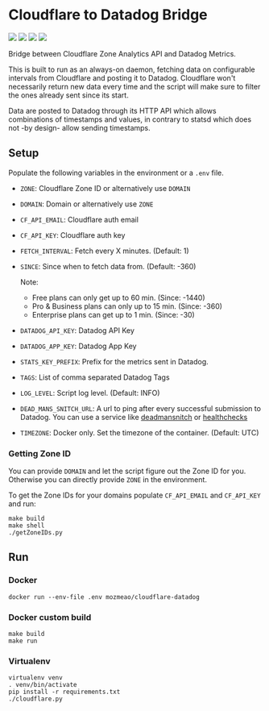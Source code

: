 # Cloudflare to Datadog Bridge

[![](https://img.shields.io/travis/mozmar/cloudflare-datadog.svg)](https://travis-ci.org/mozmar/cloudflare-datadog)
[![](https://img.shields.io/docker/stars/mozmeao/cloudflare-datadog.svg)](https://hub.docker.com/r/mozmeao/cloudflare-datadog/)
![](https://img.shields.io/imagelayers/image-size/mozmeao/cloudflare-datadog/latest.svg)
![](https://img.shields.io/imagelayers/layers/mozmeao/cloudflare-datadog/latest.svg)

Bridge between Cloudflare Zone Analytics API and Datadog Metrics.

This is built to run as an always-on daemon, fetching data on configurable
intervals from Cloudflare and posting it to Datadog. Cloudflare won't
necessarily return new data every time and the script will make sure to filter
the ones already sent since its start.

Data are posted to Datadog through its HTTP API which allows combinations of
timestamps and values, in contrary to statsd which does not -by design- allow
sending timestamps.


## Setup
Populate the following variables in the environment or a `.env` file.

 - `ZONE`: Cloudflare Zone ID or alternatively use `DOMAIN`
 - `DOMAIN`: Domain or alternatively use `ZONE`
 - `CF_API_EMAIL`: Cloudflare auth email
 - `CF_API_KEY`: Cloudflare auth key
 - `FETCH_INTERVAL`: Fetch every X minutes. (Default: 1)
 - `SINCE`: Since when to fetch data from. (Default: -360)

   Note:
   * Free plans can only get up to 60 min. (Since: -1440)
   * Pro & Business plans can only up to 15 min. (Since: -360)
   * Enterprise plans can get up to 1 min. (Since: -30)

 - `DATADOG_API_KEY`: Datadog API Key
 - `DATADOG_APP_KEY`: Datadog App Key
 - `STATS_KEY_PREFIX`: Prefix for the metrics sent in Datadog.
 - `TAGS`: List of comma separated Datadog Tags

 - `LOG_LEVEL`: Script log level. (Default: INFO)
 - `DEAD_MANS_SNITCH_URL`: A url to ping after every successful submission to
   Datadog. You can use a service
   like [deadmansnitch](http://deadmanssnitch.com/)
   or [healthchecks](http://healthchecks.io/)

 - `TIMEZONE`: Docker only. Set the timezone of the container. (Default: UTC)

### Getting Zone ID

You can provide `DOMAIN` and let the script figure out the Zone ID for you.
Otherwise you can directly provide `ZONE` in the environment.

To get the Zone IDs for your domains populate `CF_API_EMAIL` and `CF_API_KEY` and
run:

```
make build
make shell
./getZoneIDs.py
```

## Run

### Docker

```shell
docker run --env-file .env mozmeao/cloudflare-datadog
```

### Docker custom build

```shell
make build
make run
```

### Virtualenv

```shell
virtualenv venv
. venv/bin/activate
pip install -r requirements.txt
./cloudflare.py
```
